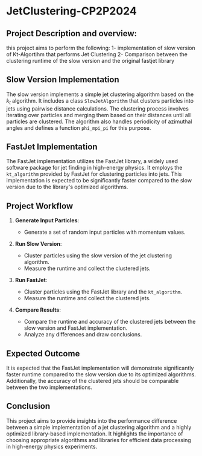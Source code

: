 # JetClustering-CP2P2024

## Project Description and overview:
this project aims to perform the following:
1- implementation of slow version of Kt-Algortihm that performs Jet Clustering
2- Comparison between the clustering runtime of the slow version and the original fastjet library

## Slow Version Implementation

The slow version implements a simple jet clustering algorithm based on the $k_t$ algorithm. It includes a class `SlowJetAlgorithm` that clusters particles into jets using pairwise distance calculations. The clustering process involves iterating over particles and merging them based on their distances until all particles are clustered. The algorithm also handles periodicity of azimuthal angles and defines a function `phi_mpi_pi` for this purpose.

## FastJet Implementation

The FastJet implementation utilizes the FastJet library, a widely used software package for jet finding in high-energy physics. It employs the `kt_algorithm` provided by FastJet for clustering particles into jets. This implementation is expected to be significantly faster compared to the slow version due to the library's optimized algorithms.

## Project Workflow

1. **Generate Input Particles**:
   - Generate a set of random input particles with momentum values.

2. **Run Slow Version**:
   - Cluster particles using the slow version of the jet clustering algorithm.
   - Measure the runtime and collect the clustered jets.

3. **Run FastJet**:
   - Cluster particles using the FastJet library and the `kt_algorithm`.
   - Measure the runtime and collect the clustered jets.

4. **Compare Results**:
   - Compare the runtime and accuracy of the clustered jets between the slow version and FastJet implementation.
   - Analyze any differences and draw conclusions.

## Expected Outcome

It is expected that the FastJet implementation will demonstrate significantly faster runtime compared to the slow version due to its optimized algorithms. Additionally, the accuracy of the clustered jets should be comparable between the two implementations.

## Conclusion

This project aims to provide insights into the performance difference between a simple implementation of a jet clustering algorithm and a highly optimized library-based implementation. It highlights the importance of choosing appropriate algorithms and libraries for efficient data processing in high-energy physics experiments.
